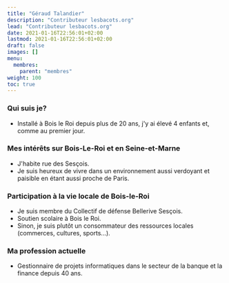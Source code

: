 ```yaml
---
title: "Géraud Talandier"
description: "Contributeur lesbacots.org"
lead: "Contributeur lesbacots.org"
date: 2021-01-16T22:56:01+02:00
lastmod: 2021-01-16T22:56:01+02:00
draft: false
images: []
menu:
  membres:
    parent: "membres"
weight: 100
toc: true
---
```


### Qui suis je?

- Installé à Bois le Roi depuis plus de 20 ans, j'y ai élevé 4 enfants et, comme au premier jour.

### Mes intérêts sur Bois-Le-Roi et en Seine-et-Marne

- J'habite rue des Sesçois.
- Je suis heureux de vivre dans un environnement aussi verdoyant et paisible en étant aussi proche de Paris.

### Participation à la vie locale de Bois-le-Roi

- Je suis membre du Collectif de défense Bellerive Sesçois.
- Soutien scolaire à Bois le Roi.
- Sinon, je suis plutôt un consommateur des ressources locales (commerces, cultures, sports...).

### Ma profession actuelle

- Gestionnaire de projets informatiques dans le secteur de la banque et la finance depuis 40 ans.
